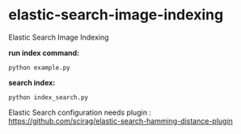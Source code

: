 # elastic-search-image-indexing
Elastic Search Image Indexing

**run index command:**
```
python example.py
```

**search index:**
```
python index_search.py
```
Elastic Search configuration needs plugin : https://github.com/scirag/elastic-search-hamming-distance-plugin
